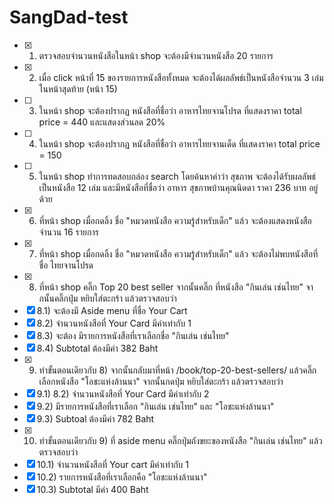 # SangDad-test
- [x] 1) ตรวจสอบจำนวนหนังสือในหน้า shop จะต้องมีจำนวนหนังสือ 20 รายการ
- [x] 2) เมื่อ click หน้าที่ 15 ของรายการหนังสือทั้งหมด จะต้องได้ผลลัพธ์เป็นหนังสือจำนวน 3 เล่มในหน้าสุดท้าย (หน้า 15)
- [ ] 3) ในหน้า shop จะต้องปรากฏ หนังสือที่ชื่อว่า อาหารไทยจานโปรด ที่แสดงราคา total price = 440 และแสดงส่วนลด 20%
- [ ] 4) ในหน้า shop จะต้องปรากฏ หนังสือที่ชื่อว่า อาหารไทยจานเด็ด ที่แสดงราคา total price =  150
- [ ] 5) ในหน้า shop ทำการทดสอบกล่อง search โดยค้นหาคำว่า สุขภาพ จะต้องได้รับผลลัพธ์ เป็นหนังสือ 12 เล่ม และมีหนังสือที่ชื่อว่า อาหาร สุขภาพบ้านคุณนิดดา ราคา 236 บาท อยู่ด้วย
- [x] 6) ที่หน้า shop เมื่อกดลิ้ง ชื่อ "หมวดหนังสือ ความรู้สำหรับเด็ก" แล้ว จะต้องแสดงหนังสือจำนวน 16 รายการ
- [x] 7) ที่หน้า shop เมื่อกดลิ้ง ชื่อ "หมวดหนังสือ ความรู้สำหรับเด็ก" แล้ว จะต้องไม่พบหนังสือที่ชื่อ ไทยจานโปรด
- [x] 8) ที่หน้า shop คลิ๊ก Top 20 best seller จากนั้นคลิ๊ก ที่หนังสือ "กินเล่น เช่นไทย" จากนั้นคลิ๊กปุ่ม หยิบใส่ตะกร้า แล้วตรวจสอบว่า 
- [x] 8.1) จะต้องมี Aside menu ที่ชื่อ Your Cart
- [x] 8.2) จำนวนหนังสือที่ Your Card มีค่าเท่ากับ  1
- [x] 8.3) จะต้อง มีรายการหนังสือที่เราเลือกชื่อ "กินเล่น เช่นไทย"
- [x] 8.4) Subtotal ต้องมีค่า 382 Baht 
- [x] 9) ทำขั้นตอนเดียวกับ 8) จากนั้นกลับมาที่หน้า /book/top-20-best-sellers/ แล้วคลิ๊กเลือกหนังสือ "โอชะแห่งล้านนา" จากนั้นกดปุ่ม หยิบใส่ตะกร้า แล้วตรวจสอบว่า
- [x] 9.1) 8.2) จำนวนหนังสือที่ Your Card มีค่าเท่ากับ  2
- [x] 9.2) มีรายการหนังสือที่เราเลือก "กินเล่น เช่นไทย" และ "โอชะแห่งล้านนา"
- [x] 9.3) Subtoal ต้องมีค่า 782 Baht 
- [x] 10) ทำขั้นตอนเดียวกับ 9) ที่ aside menu คลิ๊กปุ่มถังขยะของหนังสือ "กินเล่น เช่นไทย" แล้วตรวจสอบว่า
- [x] 10.1) จำนวนหนังสือที่ Your cart มีค่าเท่ากับ  1
- [x] 10.2) รายการหนังสือที่เราเลือกคือ "โอชะแห่งล้านนา"
- [x] 10.3) Subtotal มีค่า 400 Baht
